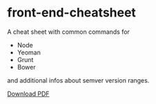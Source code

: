 front-end-cheatsheet
====================

A cheat sheet with common commands for

* Node
* Yeoman
* Grunt
* Bower

and additional infos about semver version ranges.

[Download PDF](https://github.com/markusfalk/front-end-cheatsheet/blob/master/pdf/front-end-cheat-sheet.pdf?raw=true)
